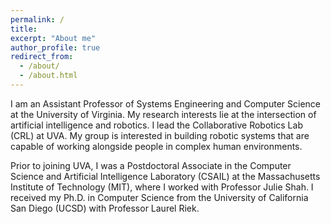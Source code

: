 ```yaml
---
permalink: /
title: 
excerpt: "About me"
author_profile: true
redirect_from: 
  - /about/
  - /about.html
---
```


I am an Assistant Professor of Systems Engineering and Computer Science at the University of Virginia. My research interests lie at the intersection of artificial intelligence and robotics. I lead the <a href="https://www.collabrobotics.com/" target="_blank" style="text-decoration:none">Collaborative Robotics Lab (CRL)</a> at UVA. My group is interested in building robotic systems that are capable of working alongside people in complex human environments. 

Prior to joining UVA, I was a Postdoctoral Associate in the Computer Science and Artificial Intelligence Laboratory (CSAIL) at the Massachusetts Institute of Technology (MIT), where I worked with Professor Julie Shah. I received my Ph.D. in Computer Science from the University of California San Diego (UCSD) with Professor Laurel Riek.



